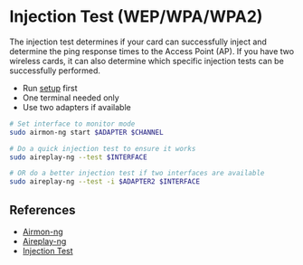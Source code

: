# Injection Test (WEP/WPA/WPA2)

The injection test determines if your card can successfully inject and determine the ping response times to the Access Point (AP). If you have two wireless cards, it can also determine which specific injection tests can be successfully performed.

* Run [setup](../../setup.md) first
* One terminal needed only
* Use two adapters if available

```bash
# Set interface to monitor mode
sudo airmon-ng start $ADAPTER $CHANNEL

# Do a quick injection test to ensure it works
sudo aireplay-ng --test $INTERFACE

# OR do a better injection test if two interfaces are available
sudo aireplay-ng --test -i $ADAPTER2 $INTERFACE
```

## References

* [Airmon-ng](https://www.aircrack-ng.org/doku.php?id=airmon-ng)
* [Aireplay-ng](https://www.aircrack-ng.org/doku.php?id=aireplay-ng)
* [Injection Test](https://www.aircrack-ng.org/doku.php?id=injection_test)

